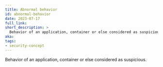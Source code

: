 ```yaml
---
title: Abnormal behavior
id: abnormal-behavior
date: 2023-07-17
full_link:
short_description: >
  Behavior of an application, container or else considered as suspicious.
aka:
tags:
- security-concept
---
```

Behavior of an application, container or else considered as suspicious.

<!--more-->
